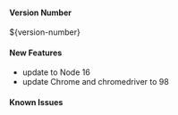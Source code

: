 #### Version Number

${version-number}

#### New Features

- update to Node 16
- update Chrome and chromedriver to 98

#### Known Issues
